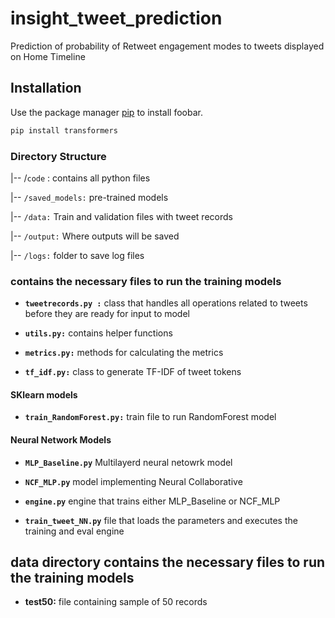 # insight_tweet_prediction
Prediction of probability of Retweet engagement modes to tweets displayed on Home Timeline

## Installation

Use the package manager [pip](https://pip.pypa.io/en/stable/) to install foobar.

```bash
pip install transformers
```

### Directory Structure 

|-- /`code` : contains all python files

|-- `/saved_models:` pre-trained models

|-- `/data:` Train and validation files with tweet records

|-- `/output:` Where outputs will be saved

|-- `/logs:` folder to save log files

### contains the necessary files to run the training models

*  **`tweetrecords.py :`**  class that handles all operations related to tweets before they are ready for input to model

*  **`utils.py:`** contains helper functions

*  **`metrics.py:`**  methods for calculating the metrics

*  **`tf_idf.py:`** class to generate TF-IDF of tweet tokens

#### SKlearn models

*  **`train_RandomForest.py:`** train file to run RandomForest model

#### Neural Network Models

* **`MLP_Baseline.py`** Multilayerd neural netowrk model

* **`NCF_MLP.py`** model implementing Neural Collaborative 

* **`engine.py`** engine that trains either MLP_Baseline or NCF_MLP

* **`train_tweet_NN.py`** file that loads the parameters and executes the training and eval engine


## data directory contains the necessary files to run the training models

*  **test50:** file containing sample of 50 records
